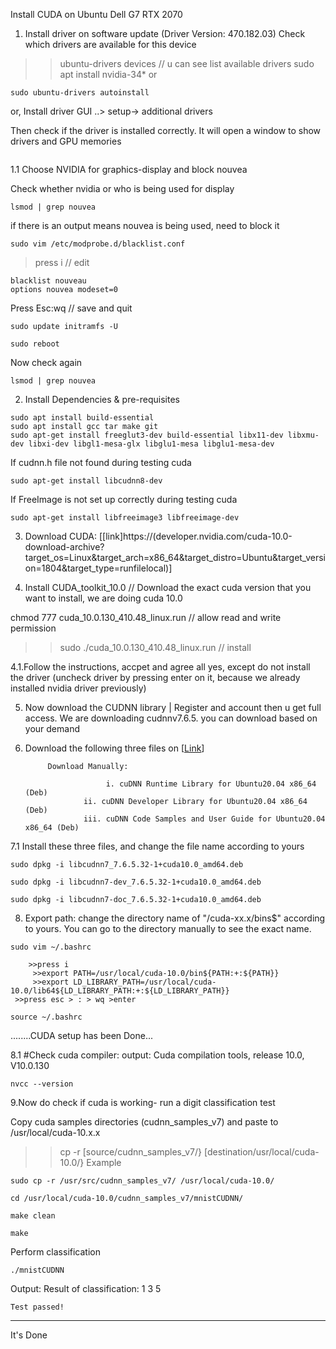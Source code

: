  Install CUDA on Ubuntu Dell G7 RTX 2070

1. Install driver on software update (Driver Version: 470.182.03)
 Check which drivers are available for this device
>> ubuntu-drivers devices       // u can see list available drivers
>>sudo apt install nvidia-34*
 or
```
sudo ubuntu-drivers autoinstall
```
or, Install driver GUI ..> setup-> additional drivers
     
Then check if the driver is installed correctly. It will open a window to show drivers and GPU memories


``` nvidia-smi  
```
  
1.1 Choose NVIDIA for graphics-display and block nouvea

Check whether nvidia or who is being used for display
 ```
 lsmod | grep nouvea
```
if there is an output means nouvea is being used, need to block it
 ```
sudo vim /etc/modprobe.d/blacklist.conf
```
  >press i  // edit
```
blacklist nouveau
options nouvea modeset=0
```
Press Esc:wq     // save and quit

```
sudo update initramfs -U
```
```
sudo reboot
```

Now check again
```
lsmod | grep nouvea
```

2. Install Dependencies & pre-requisites

```
sudo apt install build-essential
sudo apt install gcc tar make git
sudo apt-get install freeglut3-dev build-essential libx11-dev libxmu-dev libxi-dev libgl1-mesa-glx libglu1-mesa libglu1-mesa-dev
```
If cudnn.h file not found during testing cuda
```
sudo apt-get install libcudnn8-dev  
```
If FreeImage is not set up correctly during testing cuda
```
sudo apt-get install libfreeimage3 libfreeimage-dev    
```

3. Download CUDA: [[link]https://(developer.nvidia.com/cuda-10.0-download-archive?target_os=Linux&target_arch=x86_64&target_distro=Ubuntu&target_version=1804&target_type=runfilelocal)]

4. Install CUDA_toolkit_10.0  // Download the exact cuda version that you want to install, we are doing cuda 10.0

chmod 777 cuda_10.0.130_410.48_linux.run    // allow read and write permission
>>sudo ./cuda_10.0.130_410.48_linux.run       // install
 
4.1.Follow the instructions, accpet and agree all yes, except do not install the driver (uncheck driver by pressing enter on it, because we already installed nvidia driver previously)

5. Now download the CUDNN library | Register and account then u get full access. We are downloading cudnnv7.6.5. you can download based on your demand

6. Download the following three files on [[Link]( https://developer.nvidia.com/rdp/cudnn-archive)]
                                                 

			Download Manually:

		                 i. cuDNN Runtime Library for Ubuntu20.04 x86_64 (Deb)
	         		ii. cuDNN Developer Library for Ubuntu20.04 x86_64 (Deb)
	         		iii. cuDNN Code Samples and User Guide for Ubuntu20.04 x86_64 (Deb)

7.1 Install these three files, and change the file name according to yours

```
sudo dpkg -i libcudnn7_7.6.5.32-1+cuda10.0_amd64.deb
```
```
sudo dpkg -i libcudnn7-dev_7.6.5.32-1+cuda10.0_amd64.deb
```
```
sudo dpkg -i libcudnn7-doc_7.6.5.32-1+cuda10.0_amd64.deb
```

8. Export path: change the directory name of "/cuda-xx.x/bins$" according to yours. You can go to the directory manually to see the exact name.

```
sudo vim ~/.bashrc
```
        >>press i
         >>export PATH=/usr/local/cuda-10.0/bin${PATH:+:${PATH}}  
         >>export LD_LIBRARY_PATH=/usr/local/cuda-10.0/lib64${LD_LIBRARY_PATH:+:${LD_LIBRARY_PATH}}
	 >>press esc > : > wq >enter
```
source ~/.bashrc
```
........CUDA setup has been Done...

8.1 #Check cuda compiler: output: Cuda compilation tools, release 10.0, V10.0.130
```
nvcc --version   
```
9.Now do check if cuda is working- run a digit classification test


Copy cuda samples directories (cudnn_samples_v7) and paste to /usr/local/cuda-10.x.x  

>> cp -r [source/cudnn_samples_v7/}  [destination/usr/local/cuda-10.0/}
Example
```
sudo cp -r /usr/src/cudnn_samples_v7/ /usr/local/cuda-10.0/
```

```
cd /usr/local/cuda-10.0/cudnn_samples_v7/mnistCUDNN/
```
```
make clean
```
```
make
```
Perform classification

```
./mnistCUDNN    
```				
 Output: 
	Result of classification: 1 3 5

	Test passed!
***************************************************************************
It's Done



